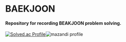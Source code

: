 # BAEKJOON
#### Repository for recording BEAKJOON problem solving.
[![Solved.ac Profile](http://mazassumnida.wtf/api/v2/generate_badge?boj=fabula)](https://solved.ac/fabula/)![mazandi profile](http://mazandi.herokuapp.com/api?handle=fabula&theme=cold)
